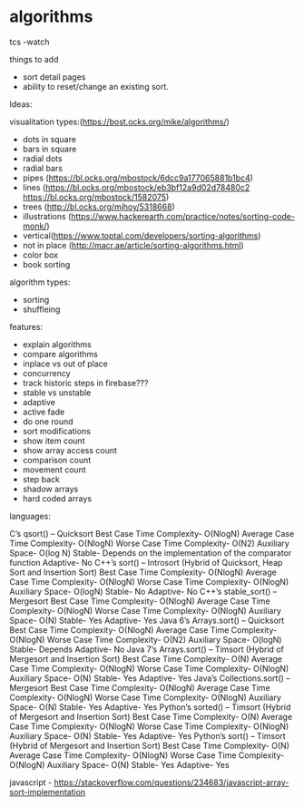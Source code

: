 # algorithms

tcs -watch


things to add
- sort detail pages
- ability to reset/change an existing sort.



Ideas:

visualitation types:(https://bost.ocks.org/mike/algorithms/)

- dots in square
- bars in square
- radial dots
- radial bars
- pipes (https://bl.ocks.org/mbostock/6dcc9a177065881b1bc4)
- lines (https://bl.ocks.org/mbostock/eb3bf12a9d02d78480c2 https://bl.ocks.org/mbostock/1582075)
- trees (http://bl.ocks.org/mjhoy/5318668)
- illustrations (https://www.hackerearth.com/practice/notes/sorting-code-monk/)
- vertical(https://www.toptal.com/developers/sorting-algorithms)
- not in place (http://macr.ae/article/sorting-algorithms.html)
- color box
- book sorting

algorithm types:
- sorting
- shuffleing


features:
- explain algorithms
- compare algorithms
- inplace vs out of place
- concurrency
- track historic steps in firebase???
- stable vs unstable
- adaptive
- active fade
- do one round
- sort modifications
- show item count
- show array access count
- comparison count
- movement count
- step back
- shadow arrays
- hard coded arrays

languages:

C’s qsort() – Quicksort
    Best Case Time Complexity- O(NlogN)
    Average Case Time Complexity- O(NlogN)
    Worse Case Time Complexity- O(N2)
    Auxiliary Space- O(log N)
    Stable- Depends on the implementation of the comparator function
    Adaptive- No
C++’s sort() – Introsort (Hybrid of Quicksort, Heap Sort and Insertion Sort)
    Best Case Time Complexity- O(NlogN)
    Average Case Time Complexity- O(NlogN)
    Worse Case Time Complexity- O(NlogN)
    Auxiliary Space- O(logN)
    Stable- No
    Adaptive- No
C++’s stable_sort() – Mergesort
    Best Case Time Complexity- O(NlogN)
    Average Case Time Complexity- O(NlogN)
    Worse Case Time Complexity- O(NlogN)
    Auxiliary Space- O(N)
    Stable- Yes
    Adaptive- Yes
Java 6’s Arrays.sort() – Quicksort
    Best Case Time Complexity- O(NlogN)
    Average Case Time Complexity- O(NlogN)
    Worse Case Time Complexity- O(N2)
    Auxiliary Space- O(logN)
    Stable- Depends
    Adaptive- No
Java 7’s Arrays.sort() – Timsort (Hybrid of Mergesort and Insertion Sort)
    Best Case Time Complexity- O(N)
    Average Case Time Complexity- O(NlogN)
    Worse Case Time Complexity- O(NlogN)
    Auxiliary Space- O(N)
    Stable- Yes
    Adaptive- Yes
Java’s Collections.sort() – Mergesort
    Best Case Time Complexity- O(NlogN)
    Average Case Time Complexity- O(NlogN)
    Worse Case Time Complexity- O(NlogN)
    Auxiliary Space- O(N)
    Stable- Yes
    Adaptive- Yes
Python’s sorted() – Timsort (Hybrid of Mergesort and Insertion Sort)
    Best Case Time Complexity- O(N)
    Average Case Time Complexity- O(NlogN)
    Worse Case Time Complexity- O(NlogN)
    Auxiliary Space- O(N)
    Stable- Yes
    Adaptive- Yes
Python’s sort() – Timsort (Hybrid of Mergesort and Insertion Sort)
    Best Case Time Complexity- O(N)
    Average Case Time Complexity- O(NlogN)
    Worse Case Time Complexity- O(NlogN)
    Auxiliary Space- O(N)
    Stable- Yes
    Adaptive- Yes

javascript - https://stackoverflow.com/questions/234683/javascript-array-sort-implementation
